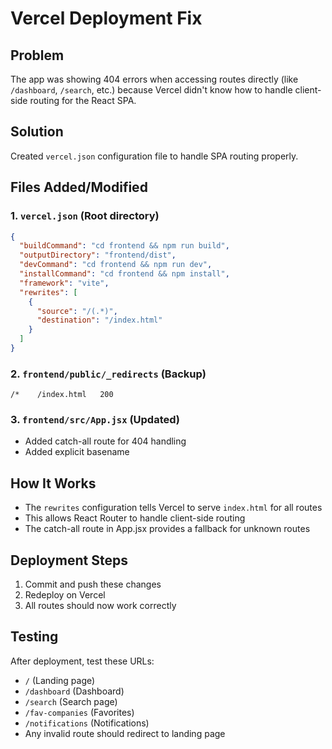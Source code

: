 # Vercel Deployment Fix

## Problem
The app was showing 404 errors when accessing routes directly (like `/dashboard`, `/search`, etc.) because Vercel didn't know how to handle client-side routing for the React SPA.

## Solution
Created `vercel.json` configuration file to handle SPA routing properly.

## Files Added/Modified

### 1. `vercel.json` (Root directory)
```json
{
  "buildCommand": "cd frontend && npm run build",
  "outputDirectory": "frontend/dist",
  "devCommand": "cd frontend && npm run dev",
  "installCommand": "cd frontend && npm install",
  "framework": "vite",
  "rewrites": [
    {
      "source": "/(.*)",
      "destination": "/index.html"
    }
  ]
}
```

### 2. `frontend/public/_redirects` (Backup)
```
/*    /index.html   200
```

### 3. `frontend/src/App.jsx` (Updated)
- Added catch-all route for 404 handling
- Added explicit basename

## How It Works
- The `rewrites` configuration tells Vercel to serve `index.html` for all routes
- This allows React Router to handle client-side routing
- The catch-all route in App.jsx provides a fallback for unknown routes

## Deployment Steps
1. Commit and push these changes
2. Redeploy on Vercel
3. All routes should now work correctly

## Testing
After deployment, test these URLs:
- `/` (Landing page)
- `/dashboard` (Dashboard)
- `/search` (Search page)
- `/fav-companies` (Favorites)
- `/notifications` (Notifications)
- Any invalid route should redirect to landing page
